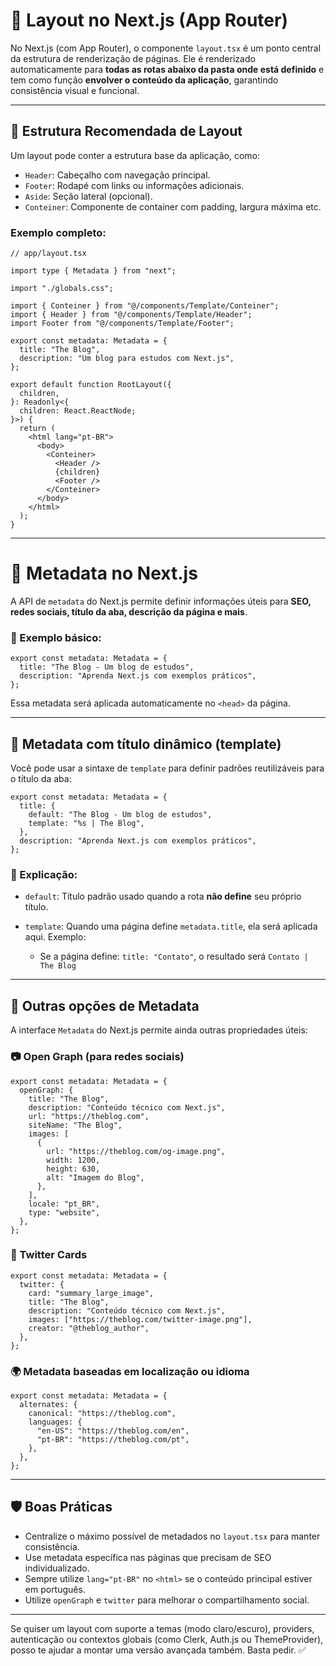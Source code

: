 # 📐 Layout no Next.js (App Router)

No Next.js (com App Router), o componente `layout.tsx` é um ponto central da estrutura de renderização de páginas. Ele é renderizado automaticamente para **todas as rotas abaixo da pasta onde está definido** e tem como função **envolver o conteúdo da aplicação**, garantindo consistência visual e funcional.

---

## 🧱 Estrutura Recomendada de Layout

Um layout pode conter a estrutura base da aplicação, como:

- `Header`: Cabeçalho com navegação principal.
- `Footer`: Rodapé com links ou informações adicionais.
- `Aside`: Seção lateral (opcional).
- `Conteiner`: Componente de container com padding, largura máxima etc.

### Exemplo completo:

```tsx
// app/layout.tsx

import type { Metadata } from "next";

import "./globals.css";

import { Conteiner } from "@/components/Template/Conteiner";
import { Header } from "@/components/Template/Header";
import Footer from "@/components/Template/Footer";

export const metadata: Metadata = {
  title: "The Blog",
  description: "Um blog para estudos com Next.js",
};

export default function RootLayout({
  children,
}: Readonly<{
  children: React.ReactNode;
}>) {
  return (
    <html lang="pt-BR">
      <body>
        <Conteiner>
          <Header />
          {children}
          <Footer />
        </Conteiner>
      </body>
    </html>
  );
}
```

---

# 🧠 Metadata no Next.js

A API de `metadata` do Next.js permite definir informações úteis para **SEO, redes sociais, título da aba, descrição da página e mais**.

### 📌 Exemplo básico:

```tsx
export const metadata: Metadata = {
  title: "The Blog - Um blog de estudos",
  description: "Aprenda Next.js com exemplos práticos",
};
```

Essa metadata será aplicada automaticamente no `<head>` da página.

---

## 🧩 Metadata com título dinâmico (template)

Você pode usar a sintaxe de `template` para definir padrões reutilizáveis para o título da aba:

```tsx
export const metadata: Metadata = {
  title: {
    default: "The Blog - Um blog de estudos",
    template: "%s | The Blog",
  },
  description: "Aprenda Next.js com exemplos práticos",
};
```

### 🧾 Explicação:

- `default`: Título padrão usado quando a rota **não define** seu próprio título.
- `template`: Quando uma página define `metadata.title`, ela será aplicada aqui. Exemplo:

  - Se a página define: `title: "Contato"`, o resultado será `Contato | The Blog`

---

## 🧰 Outras opções de Metadata

A interface `Metadata` do Next.js permite ainda outras propriedades úteis:

### 📷 Open Graph (para redes sociais)

```tsx
export const metadata: Metadata = {
  openGraph: {
    title: "The Blog",
    description: "Conteúdo técnico com Next.js",
    url: "https://theblog.com",
    siteName: "The Blog",
    images: [
      {
        url: "https://theblog.com/og-image.png",
        width: 1200,
        height: 630,
        alt: "Imagem do Blog",
      },
    ],
    locale: "pt_BR",
    type: "website",
  },
};
```

### 📱 Twitter Cards

```tsx
export const metadata: Metadata = {
  twitter: {
    card: "summary_large_image",
    title: "The Blog",
    description: "Conteúdo técnico com Next.js",
    images: ["https://theblog.com/twitter-image.png"],
    creator: "@theblog_author",
  },
};
```

### 🌍 Metadata baseadas em localização ou idioma

```tsx
export const metadata: Metadata = {
  alternates: {
    canonical: "https://theblog.com",
    languages: {
      "en-US": "https://theblog.com/en",
      "pt-BR": "https://theblog.com/pt",
    },
  },
};
```

---

## 🛡️ Boas Práticas

- Centralize o máximo possível de metadados no `layout.tsx` para manter consistência.
- Use metadata específica nas páginas que precisam de SEO individualizado.
- Sempre utilize `lang="pt-BR"` no `<html>` se o conteúdo principal estiver em português.
- Utilize `openGraph` e `twitter` para melhorar o compartilhamento social.

---

Se quiser um layout com suporte a temas (modo claro/escuro), providers, autenticação ou contextos globais (como Clerk, Auth.js ou ThemeProvider), posso te ajudar a montar uma versão avançada também. Basta pedir. ✅
